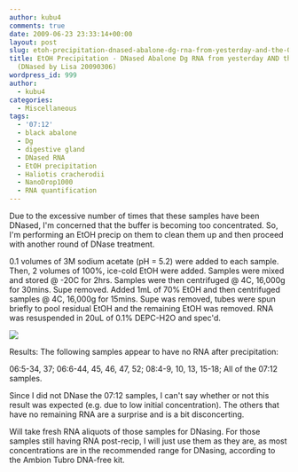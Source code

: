 ```yaml
---
author: kubu4
comments: true
date: 2009-06-23 23:33:14+00:00
layout: post
slug: etoh-precipitation-dnased-abalone-dg-rna-from-yesterday-and-the-0712-set-dnased-by-lisa-20090306
title: EtOH Precipitation - DNased Abalone Dg RNA from yesterday AND the 07:12 set
  (DNased by Lisa 20090306)
wordpress_id: 999
author:
  - kubu4
categories:
  - Miscellaneous
tags:
  - '07:12'
  - black abalone
  - Dg
  - digestive gland
  - DNased RNA
  - EtOH precipitation
  - Haliotis cracherodii
  - NanoDrop1000
  - RNA quantification
---
```


Due to the excessive number of times that these samples have been DNased, I'm concerned that the buffer is becoming too concentrated. So, I'm performing an EtOH precip on them to clean them up and then proceed with another round of DNase treatment.

0.1 volumes of 3M sodium acetate (pH = 5.2) were added to each sample. Then, 2 volumes of 100%, ice-cold EtOH were added. Samples were mixed and stored @ -20C for 2hrs. Samples were then centrifuged @ 4C, 16,000g for 30mins. Supe removed. Added 1mL of 70% EtOH and then centrifuged samples @ 4C, 16,000g for 15mins. Supe was removed, tubes were spun briefly to pool residual EtOH and the remaining EtOH was removed. RNA was resuspended in 20uL of 0.1% DEPC-H2O and spec'd.

![](http://eagle.fish.washington.edu/Arabidopsis/RNA%20Spec%20Readings/20090623%20RNA%20SJW.jpg)

Results: The following samples appear to have no RNA after precipitation:

06:5-34, 37; 06:6-44, 45, 46, 47, 52; 08:4-9, 10, 13, 15-18; All of the 07:12 samples.

Since I did not DNase the 07:12 samples, I can't say whether or not this result was expected (e.g. due to low initial concentration). The others that have no remaining RNA are a surprise and is a bit disconcerting.

Will take fresh RNA aliquots of those samples for DNasing. For those samples still having RNA post-recip, I will just use them as they are, as most concentrations are in the recommended range for DNasing, according to the Ambion Tubro DNA-free kit.

